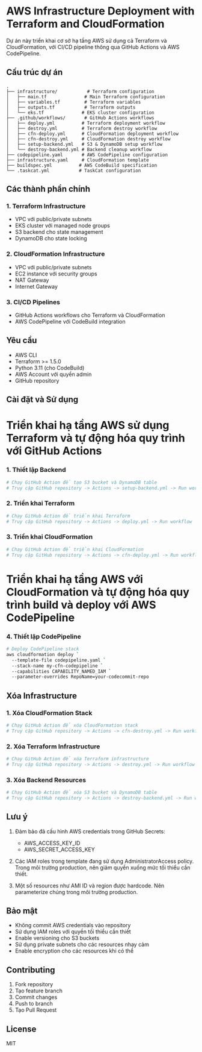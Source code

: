 # AWS Infrastructure Deployment with Terraform and CloudFormation

Dự án này triển khai cơ sở hạ tầng AWS sử dụng cả Terraform và CloudFormation, với CI/CD pipeline thông qua GitHub Actions và AWS CodePipeline.

## Cấu trúc dự án

```
.
├── infrastructure/           # Terraform configuration
│   ├── main.tf              # Main Terraform configuration
│   ├── variables.tf         # Terraform variables
│   ├── outputs.tf           # Terraform outputs
│   └── eks.tf              # EKS cluster configuration
├── .github/workflows/       # GitHub Actions workflows
│   ├── deploy.yml          # Terraform deployment workflow
│   ├── destroy.yml         # Terraform destroy workflow
│   ├── cfn-deploy.yml      # CloudFormation deployment workflow
│   ├── cfn-destroy.yml     # CloudFormation destroy workflow
│   ├── setup-backend.yml   # S3 & DynamoDB setup workflow
│   └── destroy-backend.yml # Backend cleanup workflow
├── codepipeline.yaml       # AWS CodePipeline configuration
├── infrastructure.yaml     # CloudFormation template
├── buildspec.yml          # AWS CodeBuild specification
└── .taskcat.yml           # TaskCat configuration
```

## Các thành phần chính

### 1. Terraform Infrastructure

- VPC với public/private subnets
- EKS cluster với managed node groups
- S3 backend cho state management
- DynamoDB cho state locking

### 2. CloudFormation Infrastructure

- VPC với public/private subnets
- EC2 instance với security groups
- NAT Gateway
- Internet Gateway

### 3. CI/CD Pipelines

- GitHub Actions workflows cho Terraform và CloudFormation
- AWS CodePipeline với CodeBuild integration

## Yêu cầu

- AWS CLI
- Terraform >= 1.5.0
- Python 3.11 (cho CodeBuild)
- AWS Account với quyền admin
- GitHub repository

## Cài đặt và Sử dụng

# Triển khai hạ tầng AWS sử dụng Terraform và tự động hóa quy trình với GitHub Actions

### 1. Thiết lập Backend

```bash
# Chạy GitHub Action để tạo S3 bucket và DynamoDB table
# Truy cập GitHub repository -> Actions -> setup-backend.yml -> Run workflow
```

### 2. Triển khai Terraform

```bash
# Chạy GitHub Action để triển khai Terraform
# Truy cập GitHub repository -> Actions -> deploy.yml -> Run workflow
```

### 3. Triển khai CloudFormation

```bash
# Chạy GitHub Action để triển khai CloudFormation
# Truy cập GitHub repository -> Actions -> cfn-deploy.yml -> Run workflow
```

# Triển khai hạ tầng AWS với CloudFormation và tự động hóa quy trình build và deploy với AWS CodePipeline

### 4. Thiết lập CodePipeline

```bash
# Deploy CodePipeline stack
aws cloudformation deploy `
  --template-file codepipeline.yaml `
  --stack-name my-cfn-codepipeline `
  --capabilities CAPABILITY_NAMED_IAM `
  --parameter-overrides RepoName=your-codecommit-repo
```

## Xóa Infrastructure

### 1. Xóa CloudFormation Stack

```bash
# Chạy GitHub Action để xóa CloudFormation stack
# Truy cập GitHub repository -> Actions -> cfn-destroy.yml -> Run workflow
```

### 2. Xóa Terraform Infrastructure

```bash
# Chạy GitHub Action để xóa Terraform infrastructure
# Truy cập GitHub repository -> Actions -> destroy.yml -> Run workflow
```

### 3. Xóa Backend Resources

```bash
# Chạy GitHub Action để xóa S3 bucket và DynamoDB table
# Truy cập GitHub repository -> Actions -> destroy-backend.yml -> Run workflow
```

## Lưu ý

1. Đảm bảo đã cấu hình AWS credentials trong GitHub Secrets:

   - AWS_ACCESS_KEY_ID
   - AWS_SECRET_ACCESS_KEY

2. Các IAM roles trong template đang sử dụng AdministratorAccess policy. Trong môi trường production, nên giảm quyền xuống mức tối thiểu cần thiết.

3. Một số resources như AMI ID và region được hardcode. Nên parameterize chúng trong môi trường production.

## Bảo mật

- Không commit AWS credentials vào repository
- Sử dụng IAM roles với quyền tối thiểu cần thiết
- Enable versioning cho S3 buckets
- Sử dụng private subnets cho các resources nhạy cảm
- Enable encryption cho các resources khi có thể

## Contributing

1. Fork repository
2. Tạo feature branch
3. Commit changes
4. Push to branch
5. Tạo Pull Request

## License

MIT
